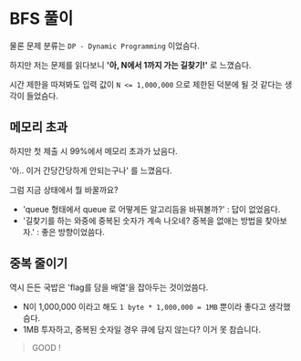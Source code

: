 # BFS 풀이

물론 문제 분류는 `DP - Dynamic Programming` 이었슴다.

하지만 저는 문제를 읽다보니 **'아, N에서 1까지 가는 길찾기!'** 로 느꼈슴다.

시간 제한을 따져봐도 입력 값이 `N <= 1,000,000` 으로 제한된 덕분에 될 것 같다는 생각이 들었슴다.

## 메모리 초과

하지만 첫 제출 시 99%에서 메모리 초과가 났음다.

'아.. 이거 간당간당하게 안되는구나' 를 느꼈음다.

그럼 지금 상태에서 뭘 바꿀까요?

- 'queue<struct> 형태에서 queue<int> 로 어떻게든 알고리듬을 바꿔볼까?' : 답이 없었음다.
- '길찾기를 하는 와중에 중복된 숫자가 계속 나오네? 중복을 없애는 방법을 찾아보자.' : 좋은 방향이었씀다.

## 중복 줄이기

역시 든든 국밥은 'flag를 담을 배열'을 잡아두는 것이었씀다.

- N이 1,000,000 이라고 해도 `1 byte * 1,000,000 = 1MB` 뿐이라 좋다고 생각했슴다.
- 1MB 투자하고, 중복된 숫자일 경우 큐에 담지 않는다? 이거 못 참습니다.

> GOOD !

